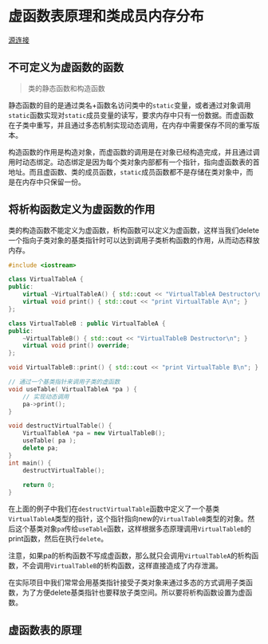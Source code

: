 # 虚函数表原理和类成员内存分布

[源连接](https://llfc.club/category?catid=225RaiVNI8pFDD5L4m807g7ZwmF#!aid/2CmcOeP6BZMbtNiglPTkbmnpb73)

## 不可定义为虚函数的函数
> 类的静态函数和构造函数

静态函数的目的是通过类名+函数名访问类中的`static`变量，或者通过对象调用`static`函数实现对`static`成员变量的读写，要求内存中只有一份数据。而虚函数在子类中重写，并且通过多态机制实现动态调用，在内存中需要保存不同的重写版本。

构造函数的作用是构造对象，而虚函数的调用是在对象已经构造完成，并且通过调用时动态绑定。动态绑定是因为每个类对象内部都有一个指针，指向虚函数表的首地址。而且虚函数、类的成员函数，`static`成员函数都不是存储在类对象中，而是在内存中只保留一份。

## 将析构函数定义为虚函数的作用

类的构造函数不能定义为虚函数，析构函数可以定义为虚函数，这样当我们delete一个指向子类对象的基类指针时可以达到调用子类析构函数的作用，从而动态释放内存。

```c++
#include <iostream>

class VirtualTableA {
public:
    virtual ~VirtualTableA() { std::cout << "VirtualTableA Destructor\n"; }
    virtual void print() { std::cout << "print VirtualTable A\n"; }
};

class VirtualTableB : public VirtualTableA {
public:
    ~VirtualTableB() { std::cout << "VirtualTableB Destructor\n"; }
    virtual void print() override;
};

void VirtualTableB::print() { std::cout << "print VirtualTable B\n"; }

// 通过一个基类指针来调用子类的虚函数
void useTable( VirtualTableA *pa ) {
    // 实现动态调用
    pa->print();
}

void destructVirtualTable() {
    VirtualTableA *pa = new VirtualTableB();
    useTable( pa );
    delete pa;
}
int main() { 
    destructVirtualTable();
    
    return 0; 
}
```
在上面的例子中我们在`destructVirtualTable`函数中定义了一个基类`VirtualTableA`类型的指针，这个指针指向new的`VirtualTableB`类型的对象。然后这个基类对象`pa`传给`useTable`函数，这样根据多态原理调用`VirtualTableB`的print函数，然后在执行`delete`。

注意，如果pa的析构函数不写成虚函数，那么就只会调用`VirtualTableA`的析构函数，不会调用`VirtualTableB`的析构函数，这样直接造成了内存泄漏。

在实际项目中我们常常会用基类指针接受子类对象来通过多态的方式调用子类函数，为了方便delete基类指针也要释放子类空间。所以要将析构函数设置为虚函数。

## 虚函数表的原理


